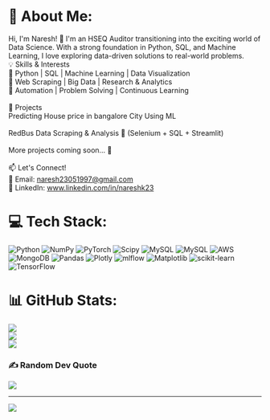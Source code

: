 # 💫 About Me:
Hi, I'm Naresh! 👋 I'm an HSEQ Auditor transitioning into the exciting world of Data Science. With a strong foundation in Python, SQL, and Machine Learning, I love exploring data-driven solutions to real-world problems.<br>💡 Skills & Interests<br>🔹 Python | SQL | Machine Learning | Data Visualization<br>🔹 Web Scraping | Big Data | Research & Analytics<br>🔹 Automation | Problem Solving | Continuous Learning<br><br>📌 Projects<br>Predicting House price in bangalore City Using ML <br><br>RedBus Data Scraping & Analysis 🚌 (Selenium + SQL + Streamlit)<br><br>More projects coming soon... 🚀<br><br>📫 Let's Connect!<br>📩 Email: naresh23051997@gmail.com<br>🔗 LinkedIn: www.linkedin.com/in/nareshk23<br>


# 💻 Tech Stack:
![Python](https://img.shields.io/badge/python-3670A0?style=for-the-badge&logo=python&logoColor=ffdd54) ![NumPy](https://img.shields.io/badge/numpy-%23013243.svg?style=for-the-badge&logo=numpy&logoColor=white) ![PyTorch](https://img.shields.io/badge/PyTorch-%23EE4C2C.svg?style=for-the-badge&logo=PyTorch&logoColor=white) ![Scipy](https://img.shields.io/badge/SciPy-%230C55A5.svg?style=for-the-badge&logo=scipy&logoColor=%white) ![MySQL](https://img.shields.io/badge/mysql-4479A1.svg?style=for-the-badge&logo=mysql&logoColor=white) ![MySQL](https://img.shields.io/badge/mysql-4479A1.svg?style=for-the-badge&logo=mysql&logoColor=white) ![AWS](https://img.shields.io/badge/AWS-%23FF9900.svg?style=for-the-badge&logo=amazon-aws&logoColor=white) ![MongoDB](https://img.shields.io/badge/MongoDB-%234ea94b.svg?style=for-the-badge&logo=mongodb&logoColor=white) ![Pandas](https://img.shields.io/badge/pandas-%23150458.svg?style=for-the-badge&logo=pandas&logoColor=white) ![Plotly](https://img.shields.io/badge/Plotly-%233F4F75.svg?style=for-the-badge&logo=plotly&logoColor=white) ![mlflow](https://img.shields.io/badge/mlflow-%23d9ead3.svg?style=for-the-badge&logo=numpy&logoColor=blue) ![Matplotlib](https://img.shields.io/badge/Matplotlib-%23ffffff.svg?style=for-the-badge&logo=Matplotlib&logoColor=black) ![scikit-learn](https://img.shields.io/badge/scikit--learn-%23F7931E.svg?style=for-the-badge&logo=scikit-learn&logoColor=white) ![TensorFlow](https://img.shields.io/badge/TensorFlow-%23FF6F00.svg?style=for-the-badge&logo=TensorFlow&logoColor=white)
# 📊 GitHub Stats:
![](https://github-readme-stats.vercel.app/api?username=Naresh&theme=dark&hide_border=false&include_all_commits=false&count_private=false)<br/>
![](https://nirzak-streak-stats.vercel.app/?user=Naresh&theme=dark&hide_border=false)<br/>
![](https://github-readme-stats.vercel.app/api/top-langs/?username=Naresh&theme=dark&hide_border=false&include_all_commits=false&count_private=false&layout=compact)

### ✍️ Random Dev Quote
![](https://quotes-github-readme.vercel.app/api?type=horizontal&theme=radical)

---
[![](https://visitcount.itsvg.in/api?id=Naresh&icon=0&color=0)](https://visitcount.itsvg.in)

<!-- Proudly created with GPRM ( https://gprm.itsvg.in ) -->